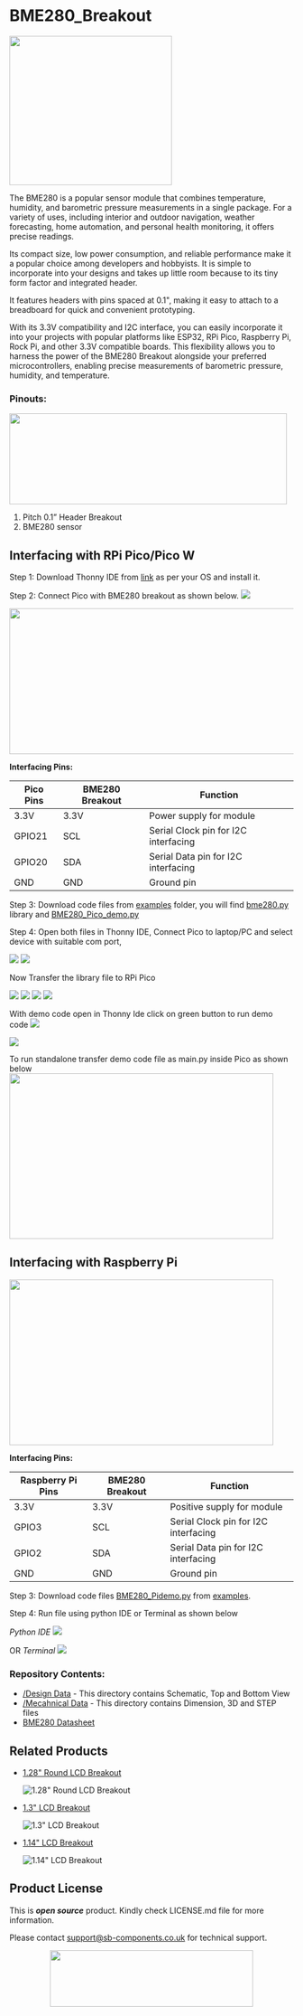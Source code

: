 # BME280_Breakout

<img src="https://github.com/sbcshop/BME280_Breakout/blob/main/images/BME280.jpg" width="288" height="264">

The BME280 is a popular sensor module that combines temperature, humidity, and barometric pressure measurements in a single package. For a variety of uses, including interior and outdoor navigation, weather forecasting, home automation, and personal health monitoring, it offers precise readings.

Its compact size, low power consumption, and reliable performance make it a popular choice among developers and hobbyists. It is simple to incorporate into your designs and takes up little room because to its tiny form factor and integrated header. 

It features headers with pins spaced at 0.1", making it easy to attach to a breadboard for quick and convenient prototyping.

With its 3.3V compatibility and I2C interface, you can easily incorporate it into your projects with popular platforms like ESP32, RPi Pico, Raspberry Pi, Rock Pi, and other 3.3V compatible boards. This flexibility allows you to harness the power of the BME280 Breakout alongside your preferred microcontrollers, enabling precise measurements of barometric pressure, humidity, and temperature.

### Pinouts:
<img src="https://github.com/sbcshop/BME280_Breakout/blob/main/images/BME280%20PINOUT.jpg" width="492" height="161">

1)	Pitch 0.1” Header Breakout
2)	BME280 sensor


## Interfacing with RPi Pico/Pico W
Step 1: Download Thonny IDE from [link](https://thonny.org/) as per your OS and install it.

Step 2: Connect Pico with BME280 breakout as shown below.
<img src="https://github.com/sbcshop/BME280_Breakout/blob/main/images/picow-pinout.svg" width = "" height ="">

<img src="https://github.com/sbcshop/BME280_Breakout/blob/main/images/interfacing_pico_bme280.png" width = "538" height ="258">

**Interfacing Pins:**

| Pico Pins | BME280 Breakout | Function |
|---|---|---|
3.3V      | 3.3V  |Power supply for module |
GPIO21    | SCL   | Serial Clock pin for I2C interfacing|
GPIO20    | SDA   | Serial Data pin for I2C interfacing|
GND       | GND   |Ground pin |


Step 3: Download code files from [examples](https://github.com/sbcshop/BME280_Breakout/tree/main/examples) folder, you will find [bme280.py](https://github.com/sbcshop/BME280_Breakout/blob/main/examples/bme280.py) library and [BME280_Pico_demo.py](https://github.com/sbcshop/BME280_Breakout/blob/main/examples/BME280_Pico_demo.py)

Step 4: Open both files in Thonny IDE, Connect Pico to laptop/PC and select device with suitable com port, 

<img src="https://github.com/sbcshop/BME280_Breakout/blob/main/images/scr1.png">

<img src="https://github.com/sbcshop/BME280_Breakout/blob/main/images/scr2.png">

Now Transfer the library file to RPi Pico 

<img src="https://github.com/sbcshop/BME280_Breakout/blob/main/images/scr3.png">

<img src="https://github.com/sbcshop/BME280_Breakout/blob/main/images/scr4.png">

<img src="https://github.com/sbcshop/BME280_Breakout/blob/main/images/scr5.png">

<img src="https://github.com/sbcshop/BME280_Breakout/blob/main/images/scr6.png">

With demo code open in Thonny Ide click on green button to run demo code 
<img src="https://github.com/sbcshop/BME280_Breakout/blob/main/images/scr7.png">

<img src="https://github.com/sbcshop/BME280_Breakout/blob/main/images/output.png">

To run standalone transfer demo code file as main.py inside Pico as shown below 
<img src="https://github.com/sbcshop/BME280_Breakout/blob/main/images/pico_folderview.png" width = "468" height = "293">


## Interfacing with Raspberry Pi

<img src="https://github.com/sbcshop/BME280_Breakout/blob/main/images/rpi_bme280_connection.jpg" width = "468" height = "293">

**Interfacing Pins:**

| Raspberry Pi Pins | BME280 Breakout | Function |
|---|---|---|
3.3V     | 3.3V   |Positive supply for module |
GPIO3    | SCL    | Serial Clock pin for I2C interfacing |
GPIO2    | SDA    | Serial Data pin for I2C interfacing |
GND      | GND    |Ground pin |


Step 3: Download code files [BME280_Pidemo.py](https://github.com/sbcshop/BME280_Breakout/blob/main/examples/BME280_Pidemo.py) from [examples](https://github.com/sbcshop/BME280_Breakout/tree/main/examples).  

Step 4: Run file using python IDE or Terminal as shown below 

*_Python IDE_* 
<img src="https://github.com/sbcshop/BME280_Breakout/blob/main/images/python_ide_run.png">

OR
*_Terminal_*
<img src="https://github.com/sbcshop/BME280_Breakout/blob/main/images/terminal_code_run.png">


### Repository Contents:
  - [/Design Data](https://github.com/sbcshop/BME280_Breakout/tree/main/Design%20Data) - This directory contains Schematic, Top and Bottom View
  - [/Mecahnical Data](https://github.com/sbcshop/BME280_Breakout/tree/main/Mechanical%20Data) - This directory contains Dimension, 3D and STEP files
  - [BME280 Datasheet](https://github.com/sbcshop/BME280_Breakout/blob/main/Documents/BME280-Datasheet.pdf)

## Related Products
  * [1.28" Round LCD Breakout](https://shop.sb-components.co.uk/products/1-28-round-lcd-breakout?_pos=2&_sid=aa1a4c610&_ss=r) 
   
     ![1.28" Round LCD Breakout](https://cdn.shopify.com/s/files/1/1217/2104/products/01_a58fb20c-7cc7-4908-bfca-549b28c721b6.png?v=1677234693&width=300)   

  * [1.3" LCD Breakout](https://shop.sb-components.co.uk/products/1-3-lcd-breakout?_pos=2&_sid=23eee937e&_ss=r) 
   
     ![1.3" LCD Breakout](https://cdn.shopify.com/s/files/1/1217/2104/products/01_1_a486ba53-c02b-4491-b110-a9b64736ad39.png?v=1677241189&width=300) 
  
  * [1.14" LCD Breakout](https://shop.sb-components.co.uk/products/1-14-inch-lcd-breakout?_pos=1&_sid=8dab247c9&_ss=r) 
   
     ![1.14" LCD Breakout](https://cdn.shopify.com/s/files/1/1217/2104/products/1.14InchLCDBreakout.png?v=1622801461&width=300) 

 
## Product License

This is ***open source*** product. Kindly check LICENSE.md file for more information.

Please contact support@sb-components.co.uk for technical support.
<p align="center">
  <img width="360" height="100" src="https://cdn.shopify.com/s/files/1/1217/2104/files/Logo_sb_component_3.png?v=1666086771&width=300">
</p>
